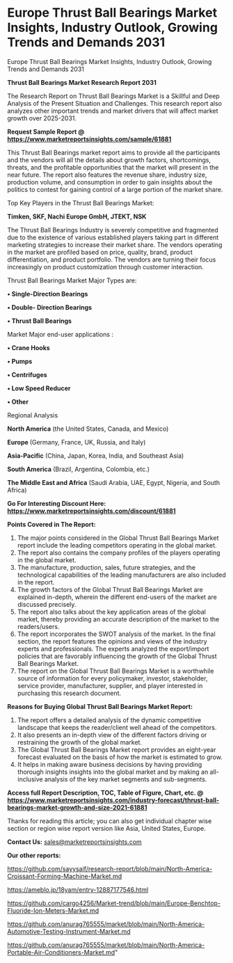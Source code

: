 # Europe Thrust Ball Bearings Market Insights, Industry Outlook, Growing Trends and Demands 2031
 Europe Thrust Ball Bearings Market Insights, Industry Outlook, Growing Trends and Demands 2031

<strong>Thrust Ball Bearings Market Research Report 2031</strong>

The Research Report on Thrust Ball Bearings Market is a Skillful and Deep Analysis of the Present Situation and Challenges. This research report also analyzes other important trends and market drivers that will affect market growth over 2025-2031.

<strong>Request Sample Report @ <a href=https://www.marketreportsinsights.com/sample/61881>https://www.marketreportsinsights.com/sample/61881</a></strong>

This Thrust Ball Bearings market report aims to provide all the participants and the vendors will all the details about growth factors, shortcomings, threats, and the profitable opportunities that the market will present in the near future. The report also features the revenue share, industry size, production volume, and consumption in order to gain insights about the politics to contest for gaining control of a large portion of the market share.

Top Key Players in the Thrust Ball Bearings Market:

<strong>Timken, SKF, Nachi Europe GmbH, JTEKT, NSK</strong>

The Thrust Ball Bearings Industry is severely competitive and fragmented due to the existence of various established players taking part in different marketing strategies to increase their market share. The vendors operating in the market are profiled based on price, quality, brand, product differentiation, and product portfolio. The vendors are turning their focus increasingly on product customization through customer interaction.

Thrust Ball Bearings Market Major Types are:

<strong>• Single-Direction Bearings

• Double- Direction Bearings

• Thrust Ball Bearings</strong>

Market Major end-user applications :

<strong>• Crane Hooks

• Pumps

• Centrifuges

• Low Speed Reducer

• Other</strong>

Regional Analysis

</u><strong><b>North America</b></strong> (the United States, Canada, and Mexico)

<strong><b>Europe </b></strong>(Germany, France, UK, Russia, and Italy)

<strong><b>Asia-Pacific</b></strong> (China, Japan, Korea, India, and Southeast Asia)

<strong><b>South America</b></strong> (Brazil, Argentina, Colombia, etc.)

<strong><b>The Middle East and Africa</b></strong> (Saudi Arabia, UAE, Egypt, Nigeria, and South Africa)

<strong>Go For Interesting Discount Here: <a href=https://www.marketreportsinsights.com/discount/61881>https://www.marketreportsinsights.com/discount/61881</a></strong>

<strong>Points Covered in The Report:</strong>
<ol>
  <li>The major points considered in the Global Thrust Ball Bearings Market report include the leading competitors operating in the global market.</li>
  <li>The report also contains the company profiles of the players operating in the global market.</li>
  <li>The manufacture, production, sales, future strategies, and the technological capabilities of the leading manufacturers are also included in the report.</li>
  <li>The growth factors of the Global Thrust Ball Bearings Market are explained in-depth, wherein the different end-users of the market are discussed precisely.</li>
  <li>The report also talks about the key application areas of the global market, thereby providing an accurate description of the market to the readers/users.</li>
  <li>The report incorporates the SWOT analysis of the market. In the final section, the report features the opinions and views of the industry experts and professionals. The experts analyzed the export/import policies that are favorably influencing the growth of the Global Thrust Ball Bearings Market.</li>
  <li>The report on the Global Thrust Ball Bearings Market is a worthwhile source of information for every policymaker, investor, stakeholder, service provider, manufacturer, supplier, and player interested in purchasing this research document.</li>
</ol>
<strong>Reasons for Buying Global Thrust Ball Bearings Market Report:</strong>

<ol>
  <li>The report offers a detailed analysis of the dynamic competitive landscape that keeps the reader/client well ahead of the competitors.</li>
  <li>It also presents an in-depth view of the different factors driving or restraining the growth of the global market.</li>
  <li>The Global Thrust Ball Bearings Market report provides an eight-year forecast evaluated on the basis of how the market is estimated to grow.</li>
  <li>It helps in making aware business decisions by having providing thorough insights insights into the global market and by making an all-inclusive analysis of the key market segments and sub-segments.</li>
</ol>
<strong>Access full Report Description, TOC, Table of Figure, Chart, etc. @ <a href=https://www.marketreportsinsights.com/industry-forecast/thrust-ball-bearings-market-growth-and-size-2021-61881>https://www.marketreportsinsights.com/industry-forecast/thrust-ball-bearings-market-growth-and-size-2021-61881</a></strong>


Thanks for reading this article; you can also get individual chapter wise section or region wise report version like Asia, United States, Europe.

<strong>Contact Us:</strong>
sales@marketreportsinsights.com

<strong>Our other reports:</strong>

<a href=https://github.com/sayysaif/research-report/blob/main/North-America-Croissant-Forming-Machine-Market.md>https://github.com/sayysaif/research-report/blob/main/North-America-Croissant-Forming-Machine-Market.md</a>

<a href=https://ameblo.jp/18yam/entry-12887177546.html>https://ameblo.jp/18yam/entry-12887177546.html</a>

<a href=https://github.com/cargo4256/Market-trend/blob/main/Europe-Benchtop-Fluoride-Ion-Meters-Market.md>https://github.com/cargo4256/Market-trend/blob/main/Europe-Benchtop-Fluoride-Ion-Meters-Market.md</a>

<a href=https://github.com/anurag765555/market/blob/main/North-America-Automotive-Testing-Instrument-Market.md>https://github.com/anurag765555/market/blob/main/North-America-Automotive-Testing-Instrument-Market.md</a>

<a href=https://github.com/anurag765555/market/blob/main/North-America-Portable-Air-Conditioners-Market.md>https://github.com/anurag765555/market/blob/main/North-America-Portable-Air-Conditioners-Market.md</a>"
